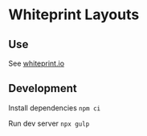 # Whiteprint Layouts

## Use

See [whiteprint.io](https://whiteprint.io/)

## Development

Install dependencies `npm ci`

Run dev server `npx gulp`

